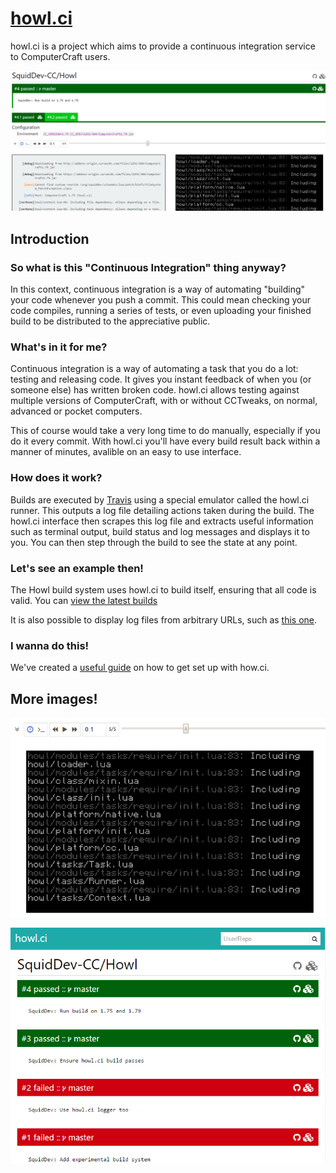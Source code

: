 # [howl.ci](https://squiddev-cc.github.io/howl.ci/)
howl.ci is a project which aims to provide a continuous integration service to ComputerCraft users.

![An example view of the build](/images/Build-View.png)

## Introduction

### So what is this "Continuous Integration" thing anyway?
In this context, continuous integration is a way of automating "building" your code whenever you push a
commit. This could mean checking your code compiles, running a series of tests, or even uploading your finished
build to be distributed to the appreciative public.


### What's in it for me?
Continuous integration is a way of automating a task that you do a lot: testing and releasing code. It gives
you instant feedback of when you (or someone else) has written broken code. howl.ci allows testing against
multiple versions of ComputerCraft, with or without CCTweaks, on normal, advanced or pocket computers.

This of course would take a very long time to do manually, especially if you do it every commit. With
howl.ci you'll have every build result back within a manner of minutes, avalible on an easy to use interface.


### How does it work?
Builds are executed by [Travis](https://travis-ci.org/ "The Travis CI provider")
using a special emulator called the howl.ci runner. This outputs a log file detailing actions taken during
the build. The howl.ci interface then scrapes this log file and extracts useful information such as terminal
output, build status and log messages and displays it to you. You can then step through the build to see
the state at any point.


### Let's see an example then!
The Howl build system uses howl.ci to build itself, ensuring that all code is valid. You can
[view the latest builds](https://squiddev-cc.github.io/howl.ci/?p=travis/builds&repo=SquidDev-CC/Howl)

It is also possible to display log files from arbitrary URLs, such as
[this one](https://squiddev-cc.github.io/howl.ci/?p=url&url=https://gist.githubusercontent.com/SquidDev/b3e88899a86ee73fa2510389b141e9e3/raw/terminal_codes.txt).


### I wanna do this!
We've created a [useful guide](https://squiddev-cc.github.io/howl.ci/docs/getting-started.html) on how to get set up with how.ci.

## More images!
![Playing back the build](/images/Terminal-Control.gif)

![A list of all historic builds](/images/Builds-View.png)

